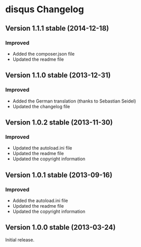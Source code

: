 disqus Changelog
================

Version 1.1.1 stable (2014-12-18)
---------------------------------

### Improved
- Added the composer.json file
- Updated the readme file


Version 1.1.0 stable (2013-12-31)
---------------------------------

### Improved
- Added the German translation (thanks to Sebastian Seidel)
- Updated the changelog file


Version 1.0.2 stable (2013-11-30)
---------------------------------

### Improved
- Updated the autoload.ini file
- Updated the readme file
- Updated the copyright information


Version 1.0.1 stable (2013-09-16)
---------------------------------

### Improved
- Added the autoload.ini file
- Updated the readme file
- Updated the copyright information


Version 1.0.0 stable (2013-03-24)
---------------------------------

Initial release.